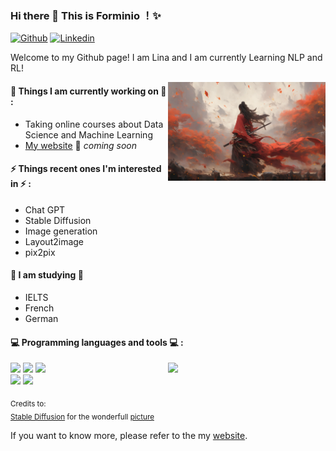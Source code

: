 ### Hi there 👋 This is Forminio ！✨ 

[![Github](https://img.shields.io/badge/-Github-000?style=flat&logo=Github&logoColor=white)](https://github.com/forminio)
[![Linkedin](https://img.shields.io/badge/-LinkedIn-blue?style=flat&logo=Linkedin&logoColor=white)](https://www.linkedin.com/in/lina-zhang-58440b101/)



Welcome to my Github page! I am Lina and I am currently Learning NLP and RL!  

<img align="right" alt="img" src="https://github.com/Forminio/picx-images-hosting/raw/master/pic/202410/剑客.6ikamg4v4w.webp" width="50%" height="auto" />


#### 🌱 Things I am currently working on 🌱 : 

- Taking online courses about Data Science and Machine Learning 
- [My website](http://120.79.92.59/) 🚀 *coming soon*


#### ⚡ Things recent ones I'm interested in ⚡ : 

- Chat GPT
- Stable Diffusion
- Image generation
- Layout2image
- pix2pix

#### 🌻 I am studying 🌻

- IELTS
- French
- German

#### :computer: Programming languages and tools :computer: : 

<p>
<img width="50%" align="right" src="https://github-readme-stats.vercel.app/api?username=Forminio&show_icons=true&theme=radical" />
<code><img width="10%" src="https://www.vectorlogo.zone/logos/ubuntu/ubuntu-ar21.svg"></code>
<code><img width="10%" src="https://www.vectorlogo.zone/logos/python/python-ar21.svg"></code>
<code><img width="10%" src="https://www.vectorlogo.zone/logos/tensorflow/tensorflow-ar21.svg"></code>
<br />
<code><img width="10%" src="https://www.vectorlogo.zone/logos/git-scm/git-scm-ar21.svg"></code>
<code><img width="10%" src="https://www.vectorlogo.zone/logos/virtualbox/virtualbox-ar21.svg"></code>
</p>

<sub>Credits to:<br /> [Stable Diffusion](https://stablediffusionweb.com) for the wonderfull [picture](https://github.com/Forminio/picx-images-hosting/raw/master/pic/202410/大虹树.60u97w6um1.webp)</sub>

If you want to know more, please refer to the my [website](http://120.79.92.59/).
